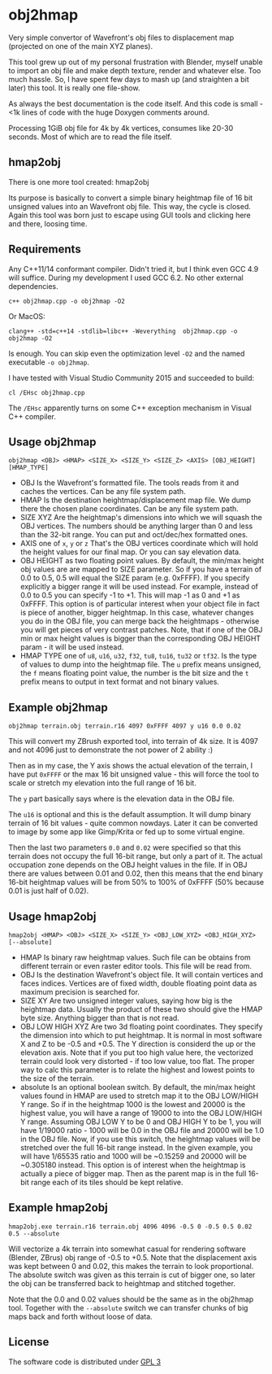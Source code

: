 # obj2hmap

Very simple convertor of Wavefront's obj files to displacement map (projected on one of the main 
XYZ planes).

This tool grew up out of my personal frustration with Blender, myself unable to import an obj file
and make depth texture, render and whatever else. Too much hassle. So, I have spent few days to
mash up (and straighten a bit later) this tool. It is really one file-show.

As always the best documentation is the code itself. And this code is small - <1k lines of code with
the huge Doxygen comments around.

Processing 1GiB obj file for 4k by 4k vertices, consumes like 20-30 seconds. Most of which are to
read the file itself.

## hmap2obj

There is one more tool created: hmap2obj

Its purpose is basically to convert a simple binary heightmap file of 16 bit unsigned values into an
Wavefront obj file. This way, the cycle is closed. Again this tool was born just to escape using 
GUI tools and clicking here and there, loosing time.

## Requirements

Any C++11/14 conformant compiler. Didn't tried it, but I think even GCC 4.9 will suffice. During my
development I used GCC 6.2. No other external dependencies.

```
c++ obj2hmap.cpp -o obj2hmap -O2
```

Or MacOS:

```
clang++ -std=c++14 -stdlib=libc++ -Weverything  obj2hmap.cpp -o obj2hmap -O2
```

Is enough. You can skip even the optimization level `-O2` and the named executable `-o obj2hmap`.

I have tested with Visual Studio Community 2015 and succeeded to build:

```
cl /EHsc obj2hmap.cpp
```

The `/EHsc` apparently turns on some C++ exception mechanism in Visual C++ compiler.

## Usage obj2hmap

```
obj2hmap <OBJ> <HMAP> <SIZE_X> <SIZE_Y> <SIZE_Z> <AXIS> [OBJ_HEIGHT] [HMAP_TYPE]
```

* OBJ 
  Is the Wavefront's formatted file. The tools reads from it and caches the vertices. Can be any
  file system path.
* HMAP 
  Is the destination heightmap/displacement map file. We dump there the chosen plane coordinates.
  Can be any file system path.
* SIZE XYZ 
  Are the heightmap's dimensions into which we will squash the OBJ vertices. The numbers should be
  anything larger than 0 and less than the 32-bit range. You can put and oct/dec/hex formatted ones.
* AXIS one of `x`, `y` or `z` 
  That's the OBJ vertices coordinate which will hold the height values for our final map. Or you can
  say elevation data.
* OBJ HEIGHT as two floating point values. 
  By default, the min/max height obj values are are mapped to SIZE parameter. So if you have a
  terrain of 0.0 to 0.5, 0.5 will equal the SIZE param (e.g. 0xFFFF). If you specify explicitly a
  bigger range it will be used instead. For example, instead of 0.0 to 0.5 you can specify -1 to +1.
  This will map -1 as 0 and +1 as 0xFFFF. This option is of particular interest when your object
  file in fact is piece of another, bigger heightmap. In this case, whatever changes you do in the
  OBJ file, you can merge back the heightmaps - otherwise you will get pieces of very contrast 
  patches. Note, that if one of the OBJ min or max height values is bigger than the corresponding
  OBJ HEIGHT param - it will be used instead.
* HMAP TYPE one of `u8`, `u16`, `u32`, `f32`, `tu8`, `tu16`, `tu32` or `tf32`.
  Is the type of values to dump into the heightmap file. The `u` prefix means unsigned, the `f`
  means floating point value, the number is the bit size and the `t` prefix means to output in text
  format and not binary values.

## Example obj2hmap

```
obj2hmap terrain.obj terrain.r16 4097 0xFFFF 4097 y u16 0.0 0.02
```

This will convert my ZBrush exported tool, into terrain of 4k size. It is 4097 and not 4096 just to
demonstrate the not power of 2 ability :)

Then as in my case, the Y axis shows the actual elevation of the terrain, I have put `0xFFFF` or the
max 16 bit unsigned value - this will force the tool to scale or stretch my elevation into the full
range of 16 bit.

The `y` part basically says where is the elevation data in the OBJ file.

The `u16` is optional and this is the default assumption. It will dump binary terrain of 16 bit
values - quite common nowdays. Later it can be converted to image by some app like Gimp/Krita or fed
up to some virtual engine.

Then the last two parameters `0.0` and `0.02` were specified so that this terrain does not occupy
the full 16-bit range, but only a part of it. The actual occupation zone depends on the OBJ height
values in the file. If in OBJ there are values between 0.01 and 0.02, then this means that the end
binary 16-bit heightmap values will be from 50% to 100% of 0xFFFF (50% because 0.01 is just half
of 0.02).

## Usage hmap2obj

```
hmap2obj <HMAP> <OBJ> <SIZE_X> <SIZE_Y> <OBJ_LOW_XYZ> <OBJ_HIGH_XYZ> [--absolute]
```

* HMAP 
  Is binary raw heightmap values. Such file can be obtains from different terrain or even raster
  editor tools. This file will be read from.
* OBJ 
  Is the destination Wavefront's object file. It will contain vertices and faces indices. Vertices
  are of fixed width, double floating point data as maximum precision is searched for.
* SIZE XY 
  Are two unsigned integer values, saying how big is the heightmap data. Usually the product of
  these two should give the HMAP byte size. Anything bigger than that is not read.
* OBJ LOW HIGH XYZ 
  Are two 3d floating point coordinates. They specify the dimension into which to put heightmap. It
  is normal in most software X and Z to be -0.5 and +0.5. The Y direction is considerd the up or the
  elevation axis. Note that if you put too high value here, the vectorized terrain could look very
  distorted - if too low value, too flat. The proper way to calc this parameter is to relate the
  highest and lowest points to the size of the terrain.
* absolute
  Is an optional boolean switch. By default, the min/max height values found in HMAP are used to
  stretch map it to the OBJ LOW/HIGH Y range. So if in the heightmap 1000 is the lowest and 20000 is
  the highest value, you will have a range of 19000 to into the OBJ LOW/HIGH Y range. Assuming OBJ
  LOW Y to be 0 and OBJ HIGH Y to be 1, you will have 1/19000 ratio - 1000 will be 0.0 in the OBJ
  file and 20000 will be 1.0 in the OBJ file. Now, if you use this switch, the heightmap values will
  be stretched over the full 16-bit range instead. In the given example, you will have 1/65535 ratio
  and 1000 will be ~0.15259 and 20000 will be ~0.305180 instead. This option is of interest when the
  heightmap is actually a piece of bigger map. Then as the parent map is in the full 16-bit range
  each of its tiles should be kept relative.

## Example hmap2obj

```
hmap2obj.exe terrain.r16 terrain.obj 4096 4096 -0.5 0 -0.5 0.5 0.02 0.5 --absolute
```

Will vectorize a 4k terrain into somewhat casual for rendering software (Blender, ZBrus) obj range
of -0.5 to +0.5. Note that the displacement axis was kept between 0 and 0.02, this makes the terrain
to look proportional. The absolute switch was given as this terrain is cut of bigger one, so later
the obj can be transferred back to heightmap and stitched together.

Note that the 0.0 and 0.02 values should be the same as in the obj2hmap tool. Together with the 
`--absolute` switch we can transfer chunks of big maps back and forth without loose of data.

## License

The software code is distributed under [GPL 3](https://www.gnu.org/licenses/gpl-3.0)


